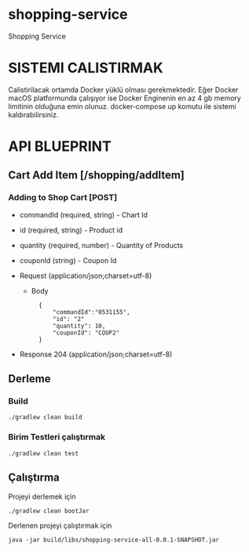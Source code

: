 # shopping-service

Shopping Service


# SISTEMI CALISTIRMAK
Calistirilacak ortamda Docker yüklü olması gerekmektedir.
Eğer Docker macOS platformunda çalışıyor ise Docker Enginenin en az 4 gb memory limitinin olduğuna emin olunuz.
docker-compose up komutu ile sistemi kaldırabilirsiniz.
# API BLUEPRINT
## Cart Add Item [/shopping/addItem]
### Adding to Shop Cart [POST]

+ commandId (required, string) - Chart Id
+ id (required, string) - Product id
+ quantity (required, number) - Quantity of Products
+ couponId (string) - Coupon Id


+ Request (application/json;charset=utf-8)

    + Body

            {
                "commandId":"0531155",
                "id": "2"
                "quantity": 10,
                "couponId": "COUP2"
            }

+ Response 204 (application/json;charset=utf-8)


## Derleme

### Build

```
./gradlew clean build
```

### Birim Testleri çalıştırmak

```
./gradlew clean test
```

## Çalıştırma

Projeyi derlemek için

```
./gradlew clean bootJar
```

Derlenen projeyi çalıştırmak için

```
java -jar build/libs/shopping-service-all-0.0.1-SNAPSHOT.jar 
```




